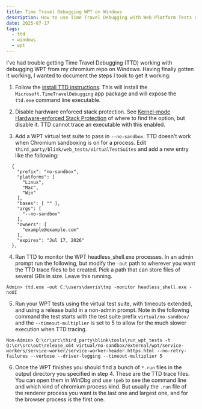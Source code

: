 ```yaml
---
title: Time Travel Debugging WPT on Windows
description: How to use Time Travel Debugging with Web Platform Tests on Windows.
date: 2025-07-17
tags:
  - ttd
  - windows
  - wpt
---
```


I've had trouble getting Time Travel Debugging (TTD) working with debugging WPT from my chromium repo on Windows. Having finally gotten it working, I wanted to document the steps I took to get it working:

1. Follow the [install TTD instructions](https://learn.microsoft.com/en-us/windows-hardware/drivers/debuggercmds/time-travel-debugging-ttd-exe-command-line-util#how-to-download-and-install-the-ttdexe-command-line-utility-preferred-method). This will install the `Microsoft.TimeTravelDebugging` app package and will expose the `ttd.exe` command line executable.

2. Disable hardware enforced stack protection. See [Kernel-mode Hardware-enforced Stack Protection](https://learn.microsoft.com/en-us/windows-server/security/kernel-mode-hardware-stack-protection#enable-kernel-mode-hardware-enforced-stack-protection-in-windows-security) of where to find the option, but disable it. TTD cannot trace an executable with this enabled.

3. Add a WPT virtual test suite to pass in `--no-sandbox`. TTD doesn't work when Chromium sandboxing is on for a process. Edit `third_party/blink/web_tests/VirtualTestSuites` and add a new entry like the following:

```
  {
    "prefix": "no-sandbox",
    "platforms": [
      "Linux",
      "Mac",
      "Win"
    ],
    "bases": [ "" ],
    "args": [
      "--no-sandbox"
    ],
    "owners": [
      "example@example.com"
    ],
    "expires": "Jul 17, 2026"
  },
```

4. Run TTD to monitor the WPT headless_shell.exe processes. In an admin prompt run the following, but modify the `-out` path to wherever you want the TTD trace files to be created. Pick a path that can store files of several GBs in size. Leave this running.

```
Admin> ttd.exe -out C:\users\davris\tmp -monitor headless_shell.exe -noUI
```

5. Run your WPT tests using the virtual test suite, with timeouts extended, and using a release build in a non-admin prompt. Note in the following command the test starts with the test suite prefix `virtual/no-sandbox/` and the `--timeout-multiplier` is set to 5 to allow for the much slower execution when TTD tracing. 

```
Non-Admin> Q:\cr\src\third_party\blink\tools\run_wpt_tests -t Q:\cr\src\out\release_x64 virtual/no-sandbox/external/wpt/service-workers/service-worker/service-worker-header.https.html --no-retry-failures --verbose --driver-logging --timeout-multiplier 5
```

6. Once the WPT finishes you should find a bunch of `*.run` files in the output directory you specified in step 4. These are the TTD trace files. You can open them in WinDbg and use `!peb` to see the command line and which kind of chromium process kind. But usually the `.run` file of the renderer process you want is the last one and largest one, and for the browser process is the first one.